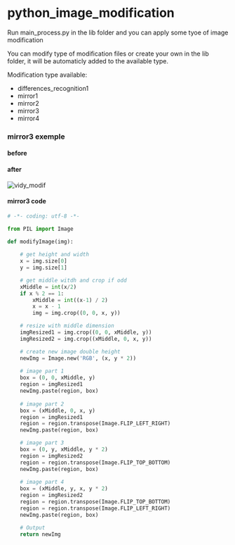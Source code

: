 # python_image_modification

Run main_process.py in the lib folder and you can apply some tyoe of image modification

You can modify type of modification files or create your own in the lib folder, it will be automaticly added to the available type.

Modification type available:

* differences_recognition1
* mirror1
* mirror2
* mirror3
* mirror4


### mirror3 exemple

#### before


#### after
![vidy_modif](https://cloud.githubusercontent.com/assets/14947215/10262640/680841ea-69d1-11e5-9fb0-076a62517bf6.png)

#### mirror3 code

```python
# -*- coding: utf-8 -*-

from PIL import Image

def modifyImage(img):
    
    # get height and width
    x = img.size[0]
    y = img.size[1]

    # get middle witdh and crop if odd
    xMiddle = int(x/2)
    if x % 2 == 1:
        xMiddle = int((x-1) / 2)
        x = x - 1
        img = img.crop((0, 0, x, y))

    # resize with middle dimension
    imgResized1 = img.crop((0, 0, xMiddle, y))
    imgResized2 = img.crop((xMiddle, 0, x, y))

    # create new image double height
    newImg = Image.new('RGB', (x, y * 2))
    
    # image part 1
    box = (0, 0, xMiddle, y)
    region = imgResized1
    newImg.paste(region, box)
    
    # image part 2
    box = (xMiddle, 0, x, y)
    region = imgResized1
    region = region.transpose(Image.FLIP_LEFT_RIGHT)
    newImg.paste(region, box)

    # image part 3
    box = (0, y, xMiddle, y * 2)
    region = imgResized2
    region = region.transpose(Image.FLIP_TOP_BOTTOM)
    newImg.paste(region, box)
    
    # image part 4
    box = (xMiddle, y, x, y * 2)
    region = imgResized2
    region = region.transpose(Image.FLIP_TOP_BOTTOM)
    region = region.transpose(Image.FLIP_LEFT_RIGHT)
    newImg.paste(region, box)

    # Output
    return newImg

```


